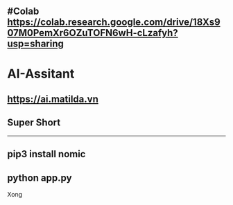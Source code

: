 #Colab
https://colab.research.google.com/drive/18Xs907M0PemXr6OZuTOFN6wH-cLzafyh?usp=sharing
-----------
# AI-Assitant
https://ai.matilda.vn
-----------
Super Short
-----------
-----------
pip3 install nomic
-----------
python app.py
-----------
Xong
